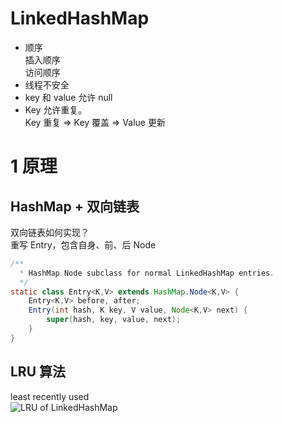 # LinkedHashMap

- 顺序  
  插入顺序  
  访问顺序
- 线程不安全
- key 和 value 允许 null
- Key 允许重复。  
  Key 重复 => Key 覆盖 => Value 更新

# 1 原理

## HashMap + 双向链表

双向链表如何实现？  
重写 Entry，包含自身、前、后 Node

```java
/**
  * HashMap.Node subclass for normal LinkedHashMap entries.
  */
static class Entry<K,V> extends HashMap.Node<K,V> {
    Entry<K,V> before, after;
    Entry(int hash, K key, V value, Node<K,V> next) {
        super(hash, key, value, next);
    }
}
```

## LRU 算法

least recently used  
![LRU of LinkedHashMap](https://yingvickycao.github.io/img/LinkedHashMap_LRU.png)
